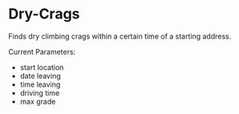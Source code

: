 # Dry-Crags
Finds dry climbing crags within a certain time of a starting address.

Current Parameters:
- start location
- date leaving
- time leaving
- driving time
- max grade